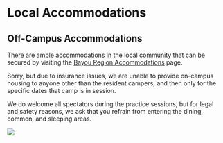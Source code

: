 Local Accommodations
====================

Off-Campus Accommodations
-------------------------

There are ample accommodations in the local community that can be
secured by visiting the [Bayou Region Accommodations](http://travel.ian.com/hotel/searchresults?currencyCode=USD&userCity=null,null,null&additionalDataString=vrBookingSource%7Cnull&locale=en_US&searchParam=3CE44484-F4A4-44D2-8F2A-FA2896A15806&searchType=DESTINATION&cid=268128)
page.

Sorry, but due to insurance issues, we are unable to provide on-campus
housing to anyone other than the resident campers; and then only for the
specific dates that camp is in session.

We do welcome all spectators during the practice sessions, but for legal
and safety reasons, we ask that you refrain from entering the dining,
common, and sleeping areas.

<img src="/images/local-accommodations.jpg" class="img-responsive img-thumbnail">
